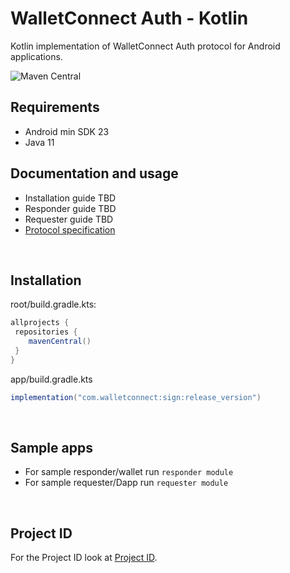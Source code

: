 # **WalletConnect Auth - Kotlin**

Kotlin implementation of WalletConnect Auth protocol for Android applications.

![Maven Central](https://img.shields.io/maven-central/v/com.walletconnect/auth)

## Requirements

* Android min SDK 23
* Java 11

## Documentation and usage

* Installation guide TBD
* Responder guide TBD
* Requester guide TBD
* [Protocol specification](https://docs.walletconnect.com/2.0/specs/auth/)

&nbsp;

## Installation

root/build.gradle.kts:

```gradle
allprojects {
 repositories {
    mavenCentral()
 }
}
```

app/build.gradle.kts

```gradle
implementation("com.walletconnect:sign:release_version")
```

&nbsp;

## Sample apps

* For sample responder/wallet run `responder module`
* For sample requester/Dapp run `requester module`

&nbsp;

## Project ID

For the Project ID look at [Project ID](https://walletconnect.com/).
